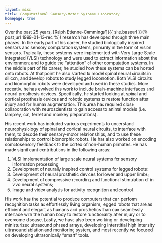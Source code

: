 ```yaml
---
layout: misc
title: Computational Sensory-Motor Systems Laboratory
homepage: true
---
```


Over the past 25 years, [Ralph Etienne-Cummings’]({{ site.baseurl }}{% post_url 1999-01-13-rec %}) research has developed through three main phases.  In the early part of his career, he studied biologically inspired sensors and sensory computation systems, primarily in the form of vision sensors.  Typically, these systems were implemented with Very Large Scale Integrated (VLSI) technology and were used to extract information about the environment and to guide the “attention” of other computation systems.   In the middle part of his career, he studied how these systems can be hosted onto robots.  At that point he also started to model spinal neural circuits in silicon, and develop robots to study legged locomotion.  Both VLSI circuits and biomorphic robots were developed and used in these studies.  More recently, he has evolved this work to include brain-machine interfaces and neural prosthesis devices.  Specifically, he started looking at spinal and cortical prosthesis devices and robotic systems to restore function after injury and for human augmentation.  This area has required close collaboration with neuroscientists to gain access to animal models (i.e. lamprey, cat, ferret and monkey preparations).

His recent work has included various experiments to understand neurophysiology of spinal and cortical neural circuits, to interface with them, to decode their sensory-motor relationships, and to use these relationships to control biomorphic robots.  He has also worked on encoding somatosensory feedback to the cortex of non-human primates.  He has made significant contributions in the following areas:

1.  VLSI implementation of large scale neural systems for sensory information processing;
2.  Development of neurally inspired control systems for legged robots;
3.  Development of neural prosthetic devices for lower and upper limbs;
4.  Development of compressive recording and functional stimulation of in vivo neural systems;
5.  Image and video analysis for activity recognition and control.  


His work has the potential to produce computers that can perform recognition tasks as effortlessly living organism, legged robots that are as efficient and elegant as humans and prosthetics than can seamlessly interface with the human body to restore functionality after injury or to overcome disease. Lastly, we have also been working on developing miniaturized ultrasound phased arrays, developing interstitial high intensity ultrasound ablation and monitoring system, and most recently we focused on developing ultrasonically “smart” tools.    

